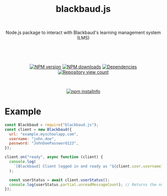 <div  align="center">

<br>

# blackbaud.js

<br>

<p>
Node.js package to interact with Blackbaud's learning management system (LMS)
</p>

<br>

<p>
<br>

<a  href="https://www.npmjs.com/package/blackbaud.js"><img  src="https://img.shields.io/npm/v/blackbaud.js.svg?maxAge=3600"  alt="NPM version" /></a>
<a  href="https://www.npmjs.com/package/blackbaud.js"><img  src="https://img.shields.io/npm/dt/blackbaud.js.svg?maxAge=3600"  alt="NPM downloads" /></a>
<a  href="https://david-dm.org/milanmdev/blackbaud.js"><img  src="https://img.shields.io/david/milanmdev/blackbaud.js.svg?maxAge=3600"  alt="Dependencies" /></a>
<a  href="https://www.npmjs.com/package/blackbaud.js"><img  src="https://api.ghprofile.me/view?username=milanmdev-blackbaud.js&label=repository%20view%20count&style=flat"  alt="Repository view count" /></a>

</p>

<br>

<p>
<a  href="https://nodei.co/npm/blackbaud.js/"><img  src="https://nodei.co/npm/blackbaud.js.png?downloads=true&stars=true"  alt="npm installnfo" /></a>
</p>
</div>

# Example

```js
const Blackbaud = require("blackbaud.js");
const client = new Blackbaud({
  url: "example.myschoolapp.com",
  username: "john.doe",
  password: "JohnDoePassword123",
});

client.on("ready", async function (client) {
  console.log(
    `[Blackbaud] Client logged in and ready as "${client.user.username}"`
  );

  const userStatus = await client.userStatus();
  console.log(userStatus.partial.unreadMessageCount); // Returns the number of unread messages for the current user.
});
```
